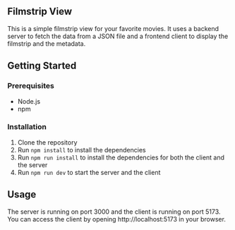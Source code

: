## Filmstrip View

This is a simple filmstrip view for your favorite movies. It uses a backend server to fetch the data from a JSON file and a frontend client to display the filmstrip and the metadata.

## Getting Started

### Prerequisites

- Node.js
- npm

### Installation

1. Clone the repository
2. Run `npm install` to install the dependencies
3. Run `npm run install` to install the dependencies for both the client and the server
4. Run `npm run dev` to start the server and the client

## Usage

The server is running on port 3000 and the client is running on port 5173. You can access the client by opening http://localhost:5173 in your browser.